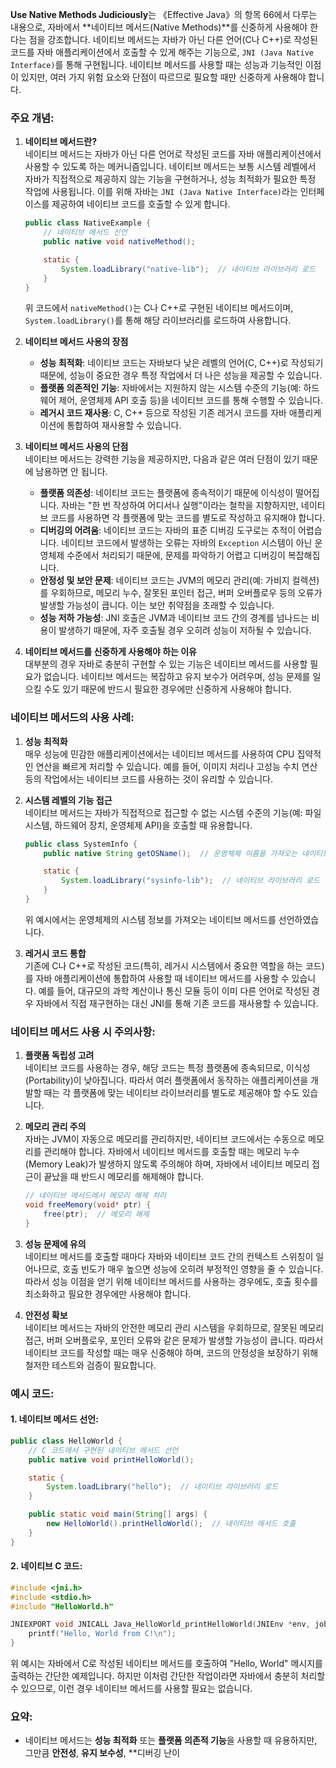 
**Use Native Methods Judiciously**는 《Effective Java》의 항목 66에서 다루는 내용으로, 자바에서 **네이티브 메서드(Native Methods)**를 신중하게 사용해야 한다는 점을 강조합니다. 네이티브 메서드는 자바가 아닌 다른 언어(C나 C++)로 작성된 코드를 자바 애플리케이션에서 호출할 수 있게 해주는 기능으로, `JNI (Java Native Interface)`를 통해 구현됩니다. 네이티브 메서드를 사용할 때는 성능과 기능적인 이점이 있지만, 여러 가지 위험 요소와 단점이 따르므로 필요할 때만 신중하게 사용해야 합니다.

### 주요 개념:

1. **네이티브 메서드란?**  
   네이티브 메서드는 자바가 아닌 다른 언어로 작성된 코드를 자바 애플리케이션에서 사용할 수 있도록 하는 메커니즘입니다. 네이티브 메서드는 보통 시스템 레벨에서 자바가 직접적으로 제공하지 않는 기능을 구현하거나, 성능 최적화가 필요한 특정 작업에 사용됩니다. 이를 위해 자바는 `JNI (Java Native Interface)`라는 인터페이스를 제공하여 네이티브 코드를 호출할 수 있게 합니다.

   ```java
   public class NativeExample {
       // 네이티브 메서드 선언
       public native void nativeMethod();

       static {
           System.loadLibrary("native-lib");  // 네이티브 라이브러리 로드
       }
   }
   ```

   위 코드에서 `nativeMethod()`는 C나 C++로 구현된 네이티브 메서드이며, `System.loadLibrary()`를 통해 해당 라이브러리를 로드하여 사용합니다.

2. **네이티브 메서드 사용의 장점**  
   - **성능 최적화**: 네이티브 코드는 자바보다 낮은 레벨의 언어(C, C++)로 작성되기 때문에, 성능이 중요한 경우 특정 작업에서 더 나은 성능을 제공할 수 있습니다.
   - **플랫폼 의존적인 기능**: 자바에서는 지원하지 않는 시스템 수준의 기능(예: 하드웨어 제어, 운영체제 API 호출 등)을 네이티브 코드를 통해 수행할 수 있습니다.
   - **레거시 코드 재사용**: C, C++ 등으로 작성된 기존 레거시 코드를 자바 애플리케이션에 통합하여 재사용할 수 있습니다.

3. **네이티브 메서드 사용의 단점**  
   네이티브 메서드는 강력한 기능을 제공하지만, 다음과 같은 여러 단점이 있기 때문에 남용하면 안 됩니다.

   - **플랫폼 의존성**: 네이티브 코드는 플랫폼에 종속적이기 때문에 이식성이 떨어집니다. 자바는 "한 번 작성하여 어디서나 실행"이라는 철학을 지향하지만, 네이티브 코드를 사용하면 각 플랫폼에 맞는 코드를 별도로 작성하고 유지해야 합니다.
   - **디버깅의 어려움**: 네이티브 코드는 자바의 표준 디버깅 도구로는 추적이 어렵습니다. 네이티브 코드에서 발생하는 오류는 자바의 `Exception` 시스템이 아닌 운영체제 수준에서 처리되기 때문에, 문제를 파악하기 어렵고 디버깅이 복잡해집니다.
   - **안정성 및 보안 문제**: 네이티브 코드는 JVM의 메모리 관리(예: 가비지 컬렉션)를 우회하므로, 메모리 누수, 잘못된 포인터 접근, 버퍼 오버플로우 등의 오류가 발생할 가능성이 큽니다. 이는 보안 취약점을 초래할 수 있습니다.
   - **성능 저하 가능성**: JNI 호출은 JVM과 네이티브 코드 간의 경계를 넘나드는 비용이 발생하기 때문에, 자주 호출될 경우 오히려 성능이 저하될 수 있습니다.

4. **네이티브 메서드를 신중하게 사용해야 하는 이유**  
   대부분의 경우 자바로 충분히 구현할 수 있는 기능은 네이티브 메서드를 사용할 필요가 없습니다. 네이티브 메서드는 복잡하고 유지 보수가 어려우며, 성능 문제를 일으킬 수도 있기 때문에 반드시 필요한 경우에만 신중하게 사용해야 합니다.

### 네이티브 메서드의 사용 사례:

1. **성능 최적화**  
   매우 성능에 민감한 애플리케이션에서는 네이티브 메서드를 사용하여 CPU 집약적인 연산을 빠르게 처리할 수 있습니다. 예를 들어, 이미지 처리나 고성능 수치 연산 등의 작업에서는 네이티브 코드를 사용하는 것이 유리할 수 있습니다.

2. **시스템 레벨의 기능 접근**  
   네이티브 메서드는 자바가 직접적으로 접근할 수 없는 시스템 수준의 기능(예: 파일 시스템, 하드웨어 장치, 운영체제 API)을 호출할 때 유용합니다.

   ```java
   public class SystemInfo {
       public native String getOSName();  // 운영체제 이름을 가져오는 네이티브 메서드

       static {
           System.loadLibrary("sysinfo-lib");  // 네이티브 라이브러리 로드
       }
   }
   ```

   위 예시에서는 운영체제의 시스템 정보를 가져오는 네이티브 메서드를 선언하였습니다.

3. **레거시 코드 통합**  
   기존에 C나 C++로 작성된 코드(특히, 레거시 시스템에서 중요한 역할을 하는 코드)를 자바 애플리케이션에 통합하여 사용할 때 네이티브 메서드를 사용할 수 있습니다. 예를 들어, 대규모의 과학 계산이나 통신 모듈 등이 이미 다른 언어로 작성된 경우 자바에서 직접 재구현하는 대신 JNI를 통해 기존 코드를 재사용할 수 있습니다.

### 네이티브 메서드 사용 시 주의사항:

1. **플랫폼 독립성 고려**  
   네이티브 코드를 사용하는 경우, 해당 코드는 특정 플랫폼에 종속되므로, 이식성(Portability)이 낮아집니다. 따라서 여러 플랫폼에서 동작하는 애플리케이션을 개발할 때는 각 플랫폼에 맞는 네이티브 라이브러리를 별도로 제공해야 할 수도 있습니다.

2. **메모리 관리 주의**  
   자바는 JVM이 자동으로 메모리를 관리하지만, 네이티브 코드에서는 수동으로 메모리를 관리해야 합니다. 자바에서 네이티브 메서드를 호출할 때는 메모리 누수(Memory Leak)가 발생하지 않도록 주의해야 하며, 자바에서 네이티브 메모리 접근이 끝났을 때 반드시 메모리를 해제해야 합니다.

   ```java
   // 네이티브 메서드에서 메모리 해제 처리
   void freeMemory(void* ptr) {
       free(ptr);  // 메모리 해제
   }
   ```

3. **성능 문제에 유의**  
   네이티브 메서드를 호출할 때마다 자바와 네이티브 코드 간의 컨텍스트 스위칭이 일어나므로, 호출 빈도가 매우 높으면 성능에 오히려 부정적인 영향을 줄 수 있습니다. 따라서 성능 이점을 얻기 위해 네이티브 메서드를 사용하는 경우에도, 호출 횟수를 최소화하고 필요한 경우에만 사용해야 합니다.

4. **안전성 확보**  
   네이티브 메서드는 자바의 안전한 메모리 관리 시스템을 우회하므로, 잘못된 메모리 접근, 버퍼 오버플로우, 포인터 오류와 같은 문제가 발생할 가능성이 큽니다. 따라서 네이티브 코드를 작성할 때는 매우 신중해야 하며, 코드의 안정성을 보장하기 위해 철저한 테스트와 검증이 필요합니다.

### 예시 코드:

#### 1. 네이티브 메서드 선언:

```java
public class HelloWorld {
    // C 코드에서 구현된 네이티브 메서드 선언
    public native void printHelloWorld();

    static {
        System.loadLibrary("hello");  // 네이티브 라이브러리 로드
    }

    public static void main(String[] args) {
        new HelloWorld().printHelloWorld();  // 네이티브 메서드 호출
    }
}
```

#### 2. 네이티브 C 코드:

```c
#include <jni.h>
#include <stdio.h>
#include "HelloWorld.h"

JNIEXPORT void JNICALL Java_HelloWorld_printHelloWorld(JNIEnv *env, jobject obj) {
    printf("Hello, World from C!\n");
}
```

위 예시는 자바에서 C로 작성된 네이티브 메서드를 호출하여 "Hello, World" 메시지를 출력하는 간단한 예제입니다. 하지만 이처럼 간단한 작업이라면 자바에서 충분히 처리할 수 있으므로, 이런 경우 네이티브 메서드를 사용할 필요는 없습니다.

### 요약:

- 네이티브 메서드는 **성능 최적화** 또는 **플랫폼 의존적 기능**을 사용할 때 유용하지만, 그만큼 **안전성**, **유지 보수성**, **디버깅 난이